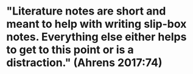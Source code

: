 # "Literature notes are short and meant to help with writing slip-box notes. Everything else either helps to get to this point or is a distraction." (Ahrens 2017:74)